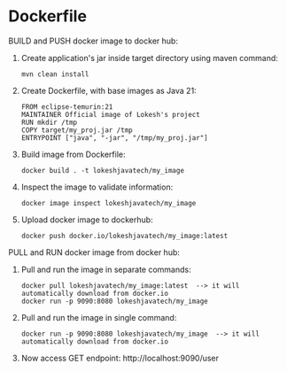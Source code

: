 # Dockerfile

BUILD and PUSH docker image to docker hub:  

1. Create application's jar inside target directory using maven command:  
   ```
   mvn clean install

2. Create Dockerfile, with base images as Java 21:  
   ```
   FROM eclipse-temurin:21  
   MAINTAINER Official image of Lokesh's project  
   RUN mkdir /tmp  
   COPY target/my_proj.jar /tmp  
   ENTRYPOINT ["java", "-jar", "/tmp/my_proj.jar"]

3. Build image from Dockerfile:  
   ```
   docker build . -t lokeshjavatech/my_image

4. Inspect the image to validate information:  
   ```
   docker image inspect lokeshjavatech/my_image

5. Upload docker image to dockerhub:  
   ```
   docker push docker.io/lokeshjavatech/my_image:latest

PULL and RUN docker image from docker hub:  

1. Pull and run the image in separate commands:  
   ```
   docker pull lokeshjavatech/my_image:latest  --> it will automatically download from docker.io
   docker run -p 9090:8080 lokeshjavatech/my_image

2. Pull and run the image in single command:  
   ```
   docker run -p 9090:8080 lokeshjavatech/my_image  --> it will automatically download from docker.io

3. Now access GET endpoint: http://localhost:9090/user
